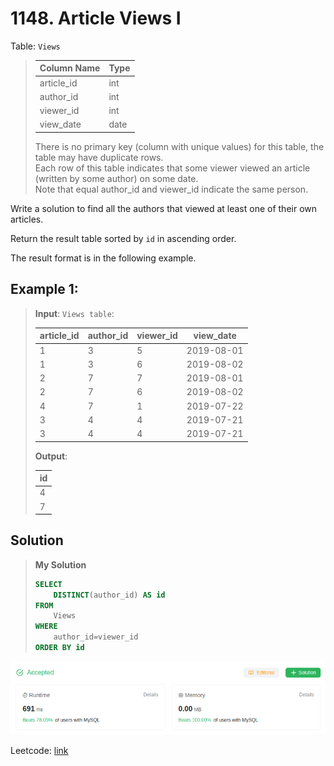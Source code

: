 # 1148. Article Views I

Table: `Views`

> | Column Name   | Type    |
> |---------------|---------|
> | article_id    | int     |
> | author_id     | int     |
> | viewer_id     | int     |
> | view_date     | date    |
>
> There is no primary key (column with unique values) for this table, the table may have duplicate rows. \
> Each row of this table indicates that some viewer viewed an article (written by some author) on some date. \
> Note that equal author_id and viewer_id indicate the same person.

Write a solution to find all the authors that viewed at least one of their own articles.

Return the result table sorted by `id` in ascending order.

The result format is in the following example.

## Example 1:

> **Input**: 
> `Views table`:
>
> | article_id | author_id | viewer_id | view_date  |
> |------------|-----------|-----------|------------|
> | 1          | 3         | 5         | 2019-08-01 |
> | 1          | 3         | 6         | 2019-08-02 |
> | 2          | 7         | 7         | 2019-08-01 |
> | 2          | 7         | 6         | 2019-08-02 |
> | 4          | 7         | 1         | 2019-07-22 |
> | 3          | 4         | 4         | 2019-07-21 |
> | 3          | 4         | 4         | 2019-07-21 |
>
> **Output**: 
>
> | id   |
> |------|
> | 4    |
> | 7    |
>

## Solution
> **My Solution**
> ```sql
> SELECT
>     DISTINCT(author_id) AS id
> FROM
>     Views
> WHERE
>     author_id=viewer_id
> ORDER BY id
> ```

![result](1148.png)

Leetcode: [link](https://leetcode.com/problems/article-views-i/description/)